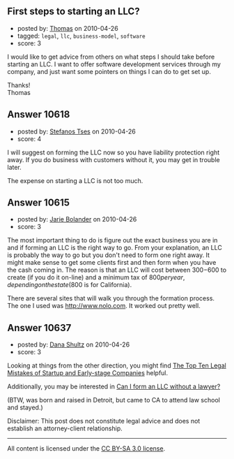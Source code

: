 ## First steps to starting an LLC?

- posted by: [Thomas](https://stackexchange.com/users/-1/3242-thomas) on 2010-04-26
- tagged: `legal`, `llc`, `business-model`, `software`
- score: 3

I would like to get advice from others on what steps I should take before starting an LLC. I want to offer software development services through my company, and just want some pointers on things I can do to get set up.

Thanks!  
Thomas


## Answer 10618

- posted by: [Stefanos Tses](https://stackexchange.com/users/-1/3178-stefanos-tses) on 2010-04-26
- score: 4

I will suggest on forming the LLC now so you have liability protection right away.
If you do business with customers without it, you may get in trouble later.

The expense on starting a LLC is not too much.



## Answer 10615

- posted by: [Jarie Bolander](https://stackexchange.com/users/-1/585-jarie-bolander) on 2010-04-26
- score: 3

The most important thing to do is figure out the exact business you are in and if forming an LLC is the right way to go. From your explanation, an LLC is probably the way to go but you don't need to form one right away. It might make sense to get some clients first and then form when you have the cash coming in. The reason is that an LLC will cost between $300-$600 to create (if you do it on-line) and a minimum tax of $800 per year, depending on the state ($800 is for California).

There are several sites that will walk you through the formation process. The one I used was http://www.nolo.com. It worked out pretty well.



## Answer 10637

- posted by: [Dana Shultz](https://stackexchange.com/users/-1/1841-dana-shultz) on 2010-04-26
- score: 3

<p>Looking at things from the other direction, you might find <a href="http://danashultz.com/blog/2009/08/04/the-top-ten-legal-mistakes-of-startup-and-early-stage-companies/" rel="nofollow">The Top Ten Legal Mistakes of Startup and Early-stage Companies</a> helpful.</p>

<p>Additionally, you may be interested in <a href="http://danashultz.com/blog/2009/08/27/can-i-form-an-llc-without-a-lawyer/" rel="nofollow">Can I form an LLC without a lawyer?</a></p>

<p>(BTW, was born and raised in Detroit, but came to CA to attend law school and stayed.)</p>

<p>Disclaimer: This post does not constitute legal advice and does not establish an attorney-client relationship.</p>




---

All content is licensed under the [CC BY-SA 3.0 license](https://creativecommons.org/licenses/by-sa/3.0/).
